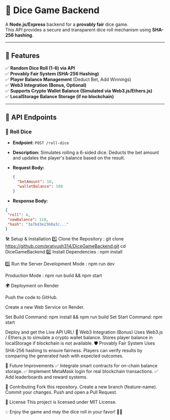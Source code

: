 # 🎲 Dice Game Backend

A **Node.js/Express** backend for a **provably fair** dice game.  
This API provides a secure and transparent dice roll mechanism using **SHA-256 hashing**.  

---

## 🚀 Features

✅ **Random Dice Roll (1-6) via API**  
✅ **Provably Fair System (SHA-256 Hashing)**  
✅ **Player Balance Management** (Deduct Bet, Add Winnings)  
✅ **Web3 Integration (Bonus, Optional)**  
✅ **Supports Crypto Wallet Balance (Simulated via Web3.js/Ethers.js)**  
✅ **LocalStorage Balance Storage (if no blockchain)**  

---

## 📌 API Endpoints

### 🎲 **Roll Dice**
- **Endpoint:** `POST /roll-dice`  
- **Description:** Simulates rolling a 6-sided dice. Deducts the bet amount and updates the player's balance based on the result.
- **Request Body:**  

  ```json
  {
    "betAmount": 10,
    "walletBalance": 100
  }
  ```
- **Response Body:**
 ```json
 {
  "roll": 4,
  "newBalance": 110,
  "hash": "3a7bd3e2360a3c..."
 } 
```
🛠️ Setup & Installation
1️⃣ Clone the Repository : git clone https://github.com/pratyush314/DiceGameBackend.git
                          cd DiceGameBackend
2️⃣ Install Dependencies : npm install

3️⃣ Run the Server
Development Mode : npm run dev

Production Mode : npm run build && npm start

🌍 Deployment on Render

Push the code to GitHub.

Create a new Web Service on Render.

Set Build Command: npm install && npm run build
Set Start Command: npm start

Deploy and get the Live API URL!
🔗 Web3 Integration (Bonus)
Uses Web3.js / Ethers.js to simulate a crypto wallet balance.
Stores player balance in localStorage if blockchain is not available.
🛡️ Provably Fair System
Uses SHA-256 hashing to ensure fairness.
Players can verify results by comparing the generated hash with expected outcomes.

🎯 Future Improvements
✅ Integrate smart contracts for on-chain balance storage.
✅ Implement MetaMask login for real blockchain transactions.
✅ Add leaderboards and reward systems.

🤝 Contributing
Fork this repository.
Create a new branch (feature-name).
Commit your changes.
Push and open a Pull Request.

📜 License
This project is licensed under MIT License.

💡 Enjoy the game and may the dice roll in your favor! 🎲🚀
